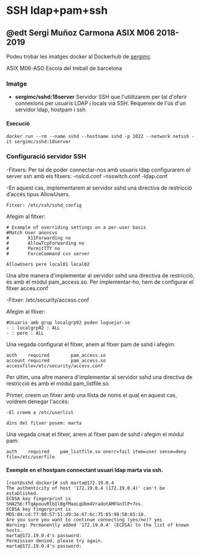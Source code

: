 # SSH ldap+pam+ssh

## @edt Sergi Muñoz Carmona ASIX M06 2018-2019

Podeu trobar les imatges docker al Dockerhub de [sergimc](https://hub.docker.com/u/sergimc/)

ASIX M06-ASO Escola del treball de barcelona

### Imatge

* **sergimc/sshd:18server** Servidor SSH que l'utilitzarem per tal d'oferir connexions per usuaris LDAP i locals via SSH.
Requereix de l'ús d'un servidor ldap, hostpam i ssh.


#### Execució

```
docker run --rm --name sshd --hostname sshd -p 1022 --network netssh -it sergimc/sshd:18server

```

### Configuració servidor SSH

-Fitxers:
	Per tal de poder connectar-nos amb usuaris ldap configurarem el server ssh amb els fitxers:
		-nslcd.conf
		-nsswitch.conf
		-ldap.conf

-En aquest cas, implementarem al servidor sshd una directiva de restricció d’accés tipus AllowUsers.

	Fitxer: /etc/ssh/sshd_config
	
Afegim al fitxer:

```
# Example of overriding settings on a per-user basis
#Match User anoncvs
#       X11Forwarding no
#       AllowTcpForwarding no
#       PermitTTY no
#       ForceCommand cvs server

AllowUsers pere local01 local02

```

Una altre manera d'implementar al servidor sshd una directiva de restricció, és amb el mòdul pam_access.so.
Per implementar-ho, hem de configurar el fitxer acces.conf 

-Fitxer:
	/etc/security/access.conf
	
Afegim al fitxer:

```
#Usuaris amb grup localgrp02 poden loguejar-se
- : localgrp02 : ALL
- : pere : ALL

```

Una vegada configurat el fitxer, anem al fitxer pam de sshd i afegim:


```
auth    required        pam_access.so
account required        pam_access.so accessfile=/etc/security/access.conf

```

	
Per últim, una altre manera d'implementar al servidor sshd una directiva de restricció és amb el mòdul pam_listfile.so.

Primer, creem un fitxer amb una llista de noms el qual en aquest cas, voldrem denegar l'accès:
	
	-El creem a /etc/userlist
	
	dins del fitxer posem: marta

Una vegada creat el fitxer, anem al fitxer pam de sshd i afegim el mòdul pam:


```
auth    required    pam_listfile.so onerr=fail item=user sense=deny file=/etc/userfile

```



#### Exemple en el hostpam connectant usuari ldap marta via ssh.
```
[root@sshd docker]# ssh marta@172.19.0.4
The authenticity of host '172.19.0.4 (172.19.0.4)' can't be established.
ECDSA key fingerprint is SHA256:fTqApouvRlbIlBgfMaoLqUbm4VradotAMFGn3lP+7os.
ECDSA key fingerprint is MD5:04:cd:77:90:57:51:d9:3e:67:6c:75:65:98:50:65:10.
Are you sure you want to continue connecting (yes/no)? yes
Warning: Permanently added '172.19.0.4' (ECDSA) to the list of known hosts.
marta@172.19.0.4's password: 
Permission denied, please try again.
marta@172.19.0.4's password: 


```



